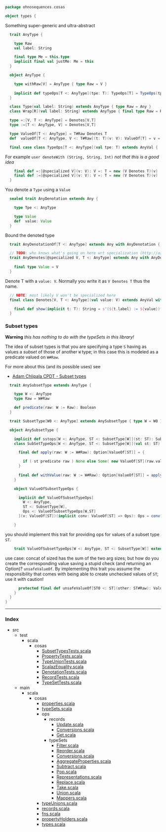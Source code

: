 
```scala
package ohnosequences.cosas

object types {
```

Something super-generic and ultra-abstract

```scala
  trait AnyType {

    type Raw
    val label: String

    final type Me = this.type
    implicit final val justMe: Me = this
  }

  object AnyType {

    type withRaw[V] = AnyType { type Raw = V }
    
    implicit def typeOps[T <: AnyType](tpe: T): TypeOps[T] = TypeOps(tpe)
  }

  class Type(val label: String) extends AnyType { type Raw = Any }
  class Wrap[R](val label: String) extends AnyType { final type Raw = R }

  type =:[V, T <: AnyType] = Denotes[V,T]
  type :=[T <: AnyType, V] = Denotes[V,T]

  type ValueOf[T <: AnyType] = T#Raw Denotes T
  def  valueOf[T <: AnyType, V <: T#Raw](t: T)(v: V): ValueOf[T] = v =: t

  final case class TypeOps[T <: AnyType](val tpe: T) extends AnyVal {
```

For example `user denoteWith (String, String, Int)` _not that this is a good idea_

```scala
    final def =:[@specialized V](v: V): V =: T = new (V Denotes T)(v)
    final def :=[@specialized V](v: V): V =: T = new (V Denotes T)(v)
  }
```

You denote a `Type` using a `Value`

```scala
  sealed trait AnyDenotation extends Any {

    type Tpe <: AnyType

    type Value
    def  value: Value
  }
```

Bound the denoted type

```scala
  trait AnyDenotationOf[T <: AnyType] extends Any with AnyDenotation { type Tpe = T }

  // TODO: who knows what's going on here wrt specialization (http://axel22.github.io/2013/11/03/specialization-quirks.html)
  trait AnyDenotes[@specialized V, T <: AnyType] extends Any with AnyDenotationOf[T] {
    
    final type Value = V
  }
```

Denote T with a `value: V`. Normally you write it as `V Denotes T` thus the name.

```scala
  // NOTE: most likely V won't be specialized here
  final class Denotes[V, T <: AnyType](val value: V) extends AnyVal with AnyDenotes[V, T] {

    final def show(implicit t: T): String = s"(${t.label} := ${value})"
  }
```


  ### Subset types

  **Warning** _this has nothing to do with the typeSets in this library!_

  The idea of subset types is that you are specifying a type `S` having as values a _subset_ of those of another `W` type; in this case this is modeled as a predicate valued on `W#Raw`.

  For more about this (and its possible uses) see

  - [Adam Chlipala CPDT - Subset types](http://adam.chlipala.net/cpdt/html/Subset.html)


```scala
  trait AnySubsetType extends AnyType {

    type W <: AnyType
    type Raw = W#Raw

    def predicate(raw: W := Raw): Boolean
  }

  trait SubsetType[W0 <: AnyType] extends AnySubsetType { type W = W0 }

  object AnySubsetType {

    implicit def sstops[W <: AnyType, ST <: SubsetType[W]](st: ST): SubSetTypeOps[W,ST] = new SubSetTypeOps(st)
    class SubSetTypeOps[W <: AnyType, ST <: SubsetType[W]](val st: ST) extends AnyVal {

      final def apply(raw: W := W#Raw): Option[ValueOf[ST]] = {

        if ( st predicate raw ) None else Some( new ValueOf[ST](raw.value) )
      }
      
      final def withValue(raw: W := W#Raw): Option[ValueOf[ST]] = apply(raw)
    }

    object ValueOfSubsetTypeOps {

      implicit def ValueOfSubsetTypeOps[
        W <: AnyType,
        ST <: SubsetType[W],
        Ops <: ValueOfSubsetTypeOps[W,ST]
      ](v: ValueOf[ST])(implicit conv: ValueOf[ST] => Ops): Ops = conv(v)

    }
```

you should implement this trait for providing ops for values of a subset type `ST`.

```scala
    trait ValueOfSubsetTypeOps[W <: AnyType, ST <: SubsetType[W]] extends Any {
```

use case: concat of sized has the sum of the two arg sizes; but how do you create the corresponding value saving a stupid check (and returning an Option)? `unsafeValueOf`. By implementing this trait you assume the responsibility that comes with being able to create unchecked values of `ST`; use it with caution!

```scala
      protected final def unsafeValueOf[ST0 <: ST](other: ST#Raw): ValueOf[ST] = new ValueOf[ST](other)
    }
  }
}

```


------

### Index

+ src
  + test
    + scala
      + cosas
        + [SubsetTypesTests.scala][test/scala/cosas/SubsetTypesTests.scala]
        + [PropertyTests.scala][test/scala/cosas/PropertyTests.scala]
        + [TypeUnionTests.scala][test/scala/cosas/TypeUnionTests.scala]
        + [ScalazEquality.scala][test/scala/cosas/ScalazEquality.scala]
        + [DenotationTests.scala][test/scala/cosas/DenotationTests.scala]
        + [RecordTests.scala][test/scala/cosas/RecordTests.scala]
        + [TypeSetTests.scala][test/scala/cosas/TypeSetTests.scala]
  + main
    + scala
      + cosas
        + [properties.scala][main/scala/cosas/properties.scala]
        + [typeSets.scala][main/scala/cosas/typeSets.scala]
        + ops
          + records
            + [Update.scala][main/scala/cosas/ops/records/Update.scala]
            + [Conversions.scala][main/scala/cosas/ops/records/Conversions.scala]
            + [Get.scala][main/scala/cosas/ops/records/Get.scala]
          + typeSets
            + [Filter.scala][main/scala/cosas/ops/typeSets/Filter.scala]
            + [Reorder.scala][main/scala/cosas/ops/typeSets/Reorder.scala]
            + [Conversions.scala][main/scala/cosas/ops/typeSets/Conversions.scala]
            + [AggregateProperties.scala][main/scala/cosas/ops/typeSets/AggregateProperties.scala]
            + [Subtract.scala][main/scala/cosas/ops/typeSets/Subtract.scala]
            + [Pop.scala][main/scala/cosas/ops/typeSets/Pop.scala]
            + [Representations.scala][main/scala/cosas/ops/typeSets/Representations.scala]
            + [Replace.scala][main/scala/cosas/ops/typeSets/Replace.scala]
            + [Take.scala][main/scala/cosas/ops/typeSets/Take.scala]
            + [Union.scala][main/scala/cosas/ops/typeSets/Union.scala]
            + [Mappers.scala][main/scala/cosas/ops/typeSets/Mappers.scala]
        + [typeUnions.scala][main/scala/cosas/typeUnions.scala]
        + [records.scala][main/scala/cosas/records.scala]
        + [fns.scala][main/scala/cosas/fns.scala]
        + [propertyHolders.scala][main/scala/cosas/propertyHolders.scala]
        + [types.scala][main/scala/cosas/types.scala]

[test/scala/cosas/SubsetTypesTests.scala]: ../../../test/scala/cosas/SubsetTypesTests.scala.md
[test/scala/cosas/PropertyTests.scala]: ../../../test/scala/cosas/PropertyTests.scala.md
[test/scala/cosas/TypeUnionTests.scala]: ../../../test/scala/cosas/TypeUnionTests.scala.md
[test/scala/cosas/ScalazEquality.scala]: ../../../test/scala/cosas/ScalazEquality.scala.md
[test/scala/cosas/DenotationTests.scala]: ../../../test/scala/cosas/DenotationTests.scala.md
[test/scala/cosas/RecordTests.scala]: ../../../test/scala/cosas/RecordTests.scala.md
[test/scala/cosas/TypeSetTests.scala]: ../../../test/scala/cosas/TypeSetTests.scala.md
[main/scala/cosas/properties.scala]: properties.scala.md
[main/scala/cosas/typeSets.scala]: typeSets.scala.md
[main/scala/cosas/ops/records/Update.scala]: ops/records/Update.scala.md
[main/scala/cosas/ops/records/Conversions.scala]: ops/records/Conversions.scala.md
[main/scala/cosas/ops/records/Get.scala]: ops/records/Get.scala.md
[main/scala/cosas/ops/typeSets/Filter.scala]: ops/typeSets/Filter.scala.md
[main/scala/cosas/ops/typeSets/Reorder.scala]: ops/typeSets/Reorder.scala.md
[main/scala/cosas/ops/typeSets/Conversions.scala]: ops/typeSets/Conversions.scala.md
[main/scala/cosas/ops/typeSets/AggregateProperties.scala]: ops/typeSets/AggregateProperties.scala.md
[main/scala/cosas/ops/typeSets/Subtract.scala]: ops/typeSets/Subtract.scala.md
[main/scala/cosas/ops/typeSets/Pop.scala]: ops/typeSets/Pop.scala.md
[main/scala/cosas/ops/typeSets/Representations.scala]: ops/typeSets/Representations.scala.md
[main/scala/cosas/ops/typeSets/Replace.scala]: ops/typeSets/Replace.scala.md
[main/scala/cosas/ops/typeSets/Take.scala]: ops/typeSets/Take.scala.md
[main/scala/cosas/ops/typeSets/Union.scala]: ops/typeSets/Union.scala.md
[main/scala/cosas/ops/typeSets/Mappers.scala]: ops/typeSets/Mappers.scala.md
[main/scala/cosas/typeUnions.scala]: typeUnions.scala.md
[main/scala/cosas/records.scala]: records.scala.md
[main/scala/cosas/fns.scala]: fns.scala.md
[main/scala/cosas/propertyHolders.scala]: propertyHolders.scala.md
[main/scala/cosas/types.scala]: types.scala.md
